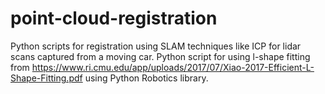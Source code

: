 # point-cloud-registration
Python scripts for registration using SLAM techniques like ICP for lidar scans captured from a moving car.
Python script for using l-shape fitting from https://www.ri.cmu.edu/app/uploads/2017/07/Xiao-2017-Efficient-L-Shape-Fitting.pdf using Python Robotics library.
